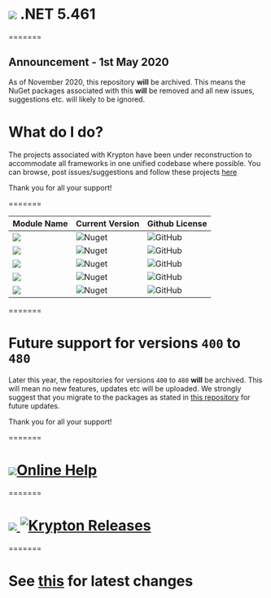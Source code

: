 # <img src="https://github.com/Wagnerp/Krypton-NET-5.461/blob/master/Assets/PNG/Square%20Design/Main%20Icon/64%20x%2064/Square%20Design%2064%20x%2064%20New%20Green.png"> .NET 5.461

=======

## Announcement - 1st May 2020

As of November 2020, this repository **will** be archived. This means the NuGet packages associated with this **will** be removed and all new issues, suggestions etc. will likely to be ignored.

# What do I do?

The projects associated with Krypton have been under reconstruction to accommodate all frameworks in one unified codebase where possible. You can browse, post issues/suggestions and follow these projects [here](https://github.com/Krypton-Suite)

Thank you for all your support!

=======

| Module Name | Current Version | Github License | 
|---|---|---|
| <img src="https://img.shields.io/badge/Module-Core-orange.svg" /> | ![Nuget](https://img.shields.io/nuget/v/KryptonToolkitSuite5461CoreModule) | ![GitHub](https://img.shields.io/github/license/Wagnerp/Krypton-NET-5.461.svg) 
| <img src="https://img.shields.io/badge/Module-Docking-orange.svg" /> | ![Nuget](https://img.shields.io/nuget/v/KryptonToolkitSuite5461DockingModule) | ![GitHub](https://img.shields.io/github/license/Wagnerp/Krypton-NET-5.461.svg) |
| <img src="https://img.shields.io/badge/Module-Navigator-orange.svg" /> | ![Nuget](https://img.shields.io/nuget/v/KryptonToolkitSuite5461NavigatorModule) | ![GitHub](https://img.shields.io/github/license/Wagnerp/Krypton-NET-5.461.svg) |
| <img src="https://img.shields.io/badge/Module-Ribbon-orange.svg" /> | ![Nuget](https://img.shields.io/nuget/v/KryptonToolkitSuite5461RibbonModule) | ![GitHub](https://img.shields.io/github/license/Wagnerp/Krypton-NET-5.461.svg) |
| <img src="https://img.shields.io/badge/Module-Workspace-orange.svg" /> | ![Nuget](https://img.shields.io/nuget/v/KryptonToolkitSuite5461WorkspaceModule) | ![GitHub](https://img.shields.io/github/license/Wagnerp/Krypton-NET-5.461.svg) |

=======

# Future support for versions `400` to `480`

Later this year, the repositories for versions `400` to `480` **will** be archived. This will mean no new features, updates etc will be uploaded. We strongly suggest that you migrate to the packages as stated in [this repository](https://github.com/Wagnerp/Krypton-Toolkit-Suite-NET-Core) for future updates.

Thank you for all your support!

=======

# <img src="https://github.com/Wagnerp/Krypton-NET-5.470/blob/master/Assets/PNG/Help/Help_1_48_x_48.png" /><a href="https://wagnerp.github.io/Krypton-NET-5.470/Help/Output/index.html">Online Help</a>

=======

# <img src="https://github.com/Wagnerp/Krypton-NET-Version-Dashboard/blob/master/Assets/Icons/PNG/KR%2064%20%20x%2064%20Purple.png" /><a href="https://github.com/Wagnerp/Krypton-NET-Version-Dashboard"> <img src="https://img.shields.io/badge/GitHub-Krypton%20Releases-blueviolet.svg" alt="Krypton Releases" /></a>

=======

# See [this](https://wagnerp.github.io/Krypton-NET-5.470/) for latest changes

<!--## 2019-05-20 Build 1103 - Bugfixes
* Fixed issue [#179](https://github.com/Wagnerp/Krypton-NET-5.470/issues/179), KryptonTreeView with CheckBox and Image does not leave a "Gap"
* Fixed issue [#176](https://github.com/Wagnerp/Krypton-NET-5.470/issues/176), Can not hide checkboxes for nodes in KryptonTreeView
* Fixed issue [#148](https://github.com/Wagnerp/Krypton-NET-5.470/issues/148), Remove license demos & installer
* Fixed issue [#140](https://github.com/Wagnerp/Krypton-NET-5.470/issues/130), Removed errant 2018 projects
* Build 1103 (build date Monday 20th May, 2019) is now available on NuGet

=======

## 2019-05-11 Build 973 - Updates
* Fixed issue [#147](https://github.com/Wagnerp/Krypton-NET-5.470/issues/147), hint does not have a designer reset option
* Fixed issue [#146](https://github.com/Wagnerp/Krypton-NET-5.470/issues/146), PInvoke types should be structures and not classes
* Fixed issue [#155](https://github.com/Wagnerp/Krypton-NET-5.470/issues/155), new Shadow feature does not handle "Window bar flashing" as expected 
* Fixed issue [#156](https://github.com/Wagnerp/Krypton-NET-5.470/issues/156), new Shadow feature crashes for some variables entered
* Fixed issue [#161](https://github.com/Wagnerp/Krypton-NET-5.470/issues/161), "Admin" does not show up in forms or MessageBox's
* Fixed issues [#68](https://github.com/Wagnerp/Krypton-NET-5.470/issues/68), The look of krypton themes does not appear in windows 10 when I use the ribbon control & [#162](https://github.com/Wagnerp/Krypton-NET-5.470/issues/162), Adding a ribbon control to a blank form causes the form title bar to always be blue (system accent) when selected
* New feature - now you can specify drop shadows on `KryptonForm` [#121](https://github.com/Wagnerp/Krypton-NET-5.470/issues/121). By design (or by accident :)), changing the shadow or form size values will display a offset of the shadow outcome.
* Patch for [#142](https://github.com/Wagnerp/Krypton-NET-5.470/issues/142) ribbon tab text not working, courtesy of Tape-Worm
* Fixed issue [#127](https://github.com/Wagnerp/Krypton-NET-5.470/issues/127), flashing tooltips
* Fixed issue [#130](https://github.com/Wagnerp/Krypton-NET-5.470/issues/130)
* Completed issue [#137](https://github.com/Wagnerp/Krypton-NET-5.470/issues/137)
* Fixed issue [#132](https://github.com/Wagnerp/Krypton-NET-5.470/issues/132), missing `OnDropDownClosed()` event for `KryptonComboBox`
* Fixed issue [#129](https://github.com/Wagnerp/Krypton-NET-5.470/issues/129), hints appeared grey even though they were enabled
* Fixed issue [#124](https://github.com/Wagnerp/Krypton-NET-5.470/issues/124), tooltips would occasionally throw an exception
* Removed files relating to 2018 [#130](https://github.com/Wagnerp/Krypton-NET-5.470/issues/130)
* Minor alterations to `ThemeManager.cs`
* New installer [#133](https://github.com/Wagnerp/Krypton-NET-5.470/issues/133)
* Fixed issue [#104](https://github.com/Wagnerp/Krypton-NET-5.470/issues/104), designer usage exceptions
* Fixed issue [#116](https://github.com/Wagnerp/Krypton-NET-5.470/issues/116)
* `KryptonManager` now displays themes and names correctly
* General fixes to `ThemeManager.cs` & `RibbonThemeManager.cs`
* Implement `DrawItem()` event in KryptonComboBox
* Merge Muratoner: Make input box have a PasswordChar
* Merge Alexandr250: Adding a textual cue (Watermark) to KryptonTextBox
* Merge Thavarajan: Datagridview combobox updated for datasource integration
* More [#17](https://github.com/Wagnerp/Krypton-NET-5.470/issues/17) 
* Make the PopupPosition values follow serialisation reflection IDE Designer needs
* Update example program for AllowDecimals
* Introduced an IconSpec definition for all KryptonDataGridViewColumn types so that icons can be drawn in KryptonDataGridView column header cells
* Adding a Multiline String Editor much like in VS' property grid to the KryptonTextBox control.
* Add Multiline String Editor in KryptonDataGridViewTextBox cells for multiline text editing
* Make MultilineStringEditor resizable.
* Adding KryptonDataGridViewCustomColumn type for DataGridViews
* Adding new KryptonDataGridViewBinaryColumn type for displaying and viewing binary data in GridViews.
* Make Hex-Mode default mode and add a button for exporting the data to a file.
* Slide panels instantly like Visual Studio
* Ignore DBNull.Value as well in GetFormattedValue
* Make the checkbox look a little nicer
* contextMenuStrip gradient color
* Adding a PaletteBackStyle.PanelCustom2 and PaletteBackStyle.PanelCustom3 for more theming flexibility
	* Continue to add custom numbers for the others custom# styles as well !
* Adding HoveredSelectionChanged event to KryptonComboBox
* Make KryptonDataGridViewComboBox accept objects rather than strings only
* Prop up KryptonComboBox with optional tooltips for items
* Extend support for DataGridView icons to Text & data cells
* Fixes to `KryptonDockingManager`, issue [#98](https://github.com/Wagnerp/Krypton-NET-5.470/issues/98)
* Add `*.xml` files to NuGet package, as per [#97](https://github.com/Wagnerp/Krypton-NET-5.470/issues/97)
* Fix for [#39](https://github.com/Wagnerp/Krypton-NET-5.470/issues/39)
* Fix for [#74](https://github.com/Wagnerp/Krypton-NET-5.470/issues/74)
* Fix for [#93](https://github.com/Wagnerp/Krypton-NET-5.470/issues/93)
* Fix for [#97](https://github.com/Wagnerp/Krypton-NET-5.470/issues/97)
* Now you are required to accept the license agreement when downloading new NuGet package versions
* You can now use `Krypton Tooltips` on listboxes and treeviews [#90](https://github.com/Wagnerp/Krypton-NET-5.470/issues/90)
* `ThemeManager.cs` is now available for ribbon controls
* You can now use `Krypton Tooltips` on every Krypton control [#85](https://github.com/Wagnerp/Krypton-NET-5.470/issues/85)
* `ThemeManager.cs` now makes it easier for developers to access the true theme names, without relying on nonsensical enumerations.
* Fix for [#56](https://github.com/Wagnerp/Krypton-NET-5.470/issues/56) courtesy of [richterAI](https://github.com/richterAl)
* Bugfix for [#75](https://github.com/Wagnerp/Krypton-NET-5.470/issues/75) courtesy of [nickfinch71](https://github.com/nickfinch71)
* For more information about this issue on NT 6.0 systems, please read thread [#75](https://github.com/Wagnerp/Krypton-NET-5.470/issues/75)
* Build 973 (build date Saturday 11th May, 2019) is now available on NuGet

=======

## 2019-01-06 New Palettes - `Office 365`
* Build 715 (build date Sunday 6th January, 2019) is now available through NuGet
* Ribbon fixes
* New built-in palette `Office 365` in black, blue, silver and white colours (note to `Office 2013` palette users, please temporarily change your theme before upgrading, as this code has been discontinued)
* Office 2007 & 2010 white themes are in the works along with Access Red, Powerpoint Red, Excel/Publisher Green, Outlook Orange/Blue

=======

## 2019-01-03 Year Change
* Changed `2018` to `2019` in code

=======

## 2018-12-03 Build 701
* Build 701 (build date Monday 3rd December, 2018) is now available through NuGet
* Minor changes

=======

## 2018-09-28 Version **`4`** now becomes version **`5`**
* Major version number changed from `4` to `5` after experimenting successfully with NuGet packages
- Known bug if installing via NuGet, ToolBox images will not be displayed properly

========

## 2018-09-25 Build 643
* Build 643 (build date Tuesday 25th September, 2018) is now available through the **releases** tab, or as a NuGet package (note, this may not work)

=======

## 2018-09-23 Add `design time` and `nullable bool` for feature #67
* Allow the developer to override the `Ctrl+c to copy` text in the Caption

=======

## 2018-09-17 Release of Build 641
* Build 641 (build date Monday 17th September, 2018) is now available through the **releases** tab

=======

## 2018-09-16 `KryptonPalette` changes (build 641)
* The `Import()` and `Export()` methods will now use the native `KryptonMessageBox` instead of a system one
* Removed the phantom `KryptonPalette` component
* Now you can access the full `FilePath` of the loaded palette XML file

=======

## 2018-08-08 Build 633
* Build 633 (build date Wednesday 8th August, 2018) is now available through the **releases** tab
* New icon (not propagated through all the example applications yet)
* General bug fixes

=======

## 2018-07-17 Build 632
* Build 632 (released Tuesday 17th July, 2018) is now available through the **releases** tab

=======

## 2018-07-15 Fix KryptonForm does not respect Minimum Size set in designer #57
* And sort out some spelling mistakes in the `VisualForm.cs`

=======

## 2018-07-03 `SeparatorController.cs` & `DragObject` bug fix, #79
* Fix for bug Issue, #79, courtesy of [James Simms](https://github.com/jwsimms)

=======

## 2018-06-15 Palette Example Application
* Now you can export your custom palette creation in the `Krypton Palette Example` application.

=======

## 2018-06-11 Build 620 + Bugfixes
* Build 620 (build date Monday 11th June 2018) is now obtainable through the `releases` tab.
* Fixed references that blocked demo applications from launching.

=======

## 2018-06-10 System Themes
* Start work on getting the system themes to display the extras. Issue #37 & #38
  * Not perfect but at least the "Chrome" displays the intended buttons and text(s).
* Removal of "not needed" casts.

=======

## 2018-05-25 Updater Fix
* Fix `Close` button

=======

## 2018-05-21 Build 593
* Build 593 (build date Monday 21st May 2018) is now obtainable through the `releases` tab.

=======

## 2018-05-20 Fix the designer for _All_
* Remove the Designer dll (Project / code moved in Git)
* Place designers into actual dlls (Small size increase)
* Fix fallout from Designer dll removal from other projects
  * Fix build path output, and Demo Apps Ref path import and Output

=======

## 2018-05-15 Namespace changes
* Updated namespaces to reflect assembly names, these are found in the `Experimental` folder
* New HTML5 & CSS3 based changelog (not live yet)

=======

## 2018-04-29 Build 572
* Build 572 (build date Sunday 29th April 2018) is now obtainable through the `releases` tab.

=======

## 2018-04-28 Fix build path output, and Demo Apps Ref path import and Output
* Remove hard-coded directory offsets for Component outputs
* Use offset location for components in Demo Apps 
* Remove Release GAC'ing
* Fix explorer for the copied target names

=======

## 2018-04-22 Version 569, build path output changes, repo rename & re-structuring changes
* Build 569 (build date Sunday 22nd April 2018) is now available. It is recommended that you uninstall/remove previous versions first before using this version.
* DLL assembly names have been renamed to `Krypton Design`, `Krypton Docking`, `Krypton Navigator`, `Krypton Ribbon`, `Krypton Toolkit` and `Krypton Workspace`,  these changes do also apply to other binaries in this repo. However these changes does **NOT** affect the namespace names of `ComponentFactory.Krypton.xx`.
* Build output paths have been changed for easier installer authoring and synchronisation.
* Renamed repo title to `Krypton-NET-4.6.10` to better reflect versioning.
* Removed different architectures folder for easier navigation.

=======

## 2018-04-16 New distribution method, version 568
* All binaries, applications, tools etc. in this project will now be installed by one installer, powered by Advanced Installer. This is to allow easier distribution, and easier end-user updating.
* New folder `Updates` to contain files needed for the new update distribution.

=======

## 2018-04-11 Adjust Ctrl+C display in MessageBox's
* Don't forget to add the TextExtra into the title width calculation
* Only Display "Ctrl+C..." for Error and Exclamation icon's
* Created #39

=======

## 2018-04-10 Version 565
* Build **565** (build date Tuesday 10th April, 2018) is now available from the **releases** tab.

=======

## 2018-04-09 Use All `C#` features
* Change the projects to at least recognise C#7.2 features and enhancements - _to be applied in the future_
* Some tinkering with spelling corrections - _to be applied in the future_

=======

## 2018-03-27 **`KryptonRibbon.cs`** version 562
* Build 562 (build date 27th March, 2017) fixes the issue as noted in #35

=======

## 2018-03-26 Version 561
* Build 561 (build date Monday 26th March, 2018) is now available from the **releases** tab.

=======

## 2018-03-25 More work on the help pages
* Make the Help relevant to the Actual Code #17
* Change `bmp`'s to `png`'s
* Fix location of source for Help
* Change output to be clearer
* Remove previous output *leftovers*
* Add instructions on how to generate

=======

## 2018-03-24pm Fix Issue #29
* MessageBox taking a Null window owner (via default API's / null start / No KryptonManager loaded)
* Sort out the Toolkit examples to use the new dll locations
* Remove `BootstrapperPackage` .Net 3.5 nonsense from projects
* Remove hard coded build `Output Paths`

=======

## 2018-03-24am Palette upgrade tool
* The palette upgrade tool is now back! Enhancements over previous commercial version 4.4.0 include:
- Ability to export upgraded palette XML files
- Check to see if the output palette file is not saved before closing
* Exploration into a console version is in the works

=======

## 2018-03-19 Renderer class changes (Version 556, build date 19th March, 2018)
* Changed some classes from `internal` to `public` for easier accessibility for the **Extended Toolkit**

=======

## 2018-02-22 Toolkit build changes
* All AMD64/x64 solutions should now build into correct directories
* TODO: Rework Krypton Explorer (x64 and Any CPU) code to launch correct binaries

=======

## 2018-02-21 New release
* New build 555 (build date 21st February, 2018) this is the very first time DLLs built for 64-bit architectures have been released. No new Nuget package will be available, due to install issues and this build is very much experimental. Head to the releases tab to download it. If you don't know how to build your application for 64-bit, please look at the `issues` tab for more information.

=======

## 2018-02-20 Toolkit changes
* Renamed everything labelled `2015` to `2018`
* Each solution now has its own binary folder
* Groundwork for supporting AMD64/x64, x86 and 'Any CPU' architectures

=======
## 2018-02-16 New Nuget package release
* Build 553 (build date 15th February, 2018) has been released.
* Palette designer has been included with this release and future releases.

=======

## 2018-02-11 Rename and add help
* Rename the ToolKit Examples to 2018
* Add the start of structured help and links

=======

## 2018-02-10 Fix Issue #28 and add help
* Fix issue #28 - Undo changes that checked for null, and then would use a null, rather than return a null.. 
* Add initial API Help from `DocFX`

=======

## 2018-01-27pm New Nuget package release
* New Nuget package, version `4.6.10.544` (build date January 27th, 2018) has been released

=======

## 2018-01-27am Help file migration/update
* Decompiled `chm` file ready for migration/updates
* New 7z file/directory in `Help` labelled `Help File Data` containing the contents of the `chm` file
* Remove duplicate information in `README.md`

=======

## 2018-01-26 `TrackMouse####`
* Add the `designer events` to describe the controls that have `TrackMouse Enter` and `Leave`
* Rename the projects to reflect year, to prevent confusion with old .net 4.5 projects
* Update test app to demonstrate `TrackMouse#### Events`

=======

## 2018-01-24pm KryptonTextBox.cs descriptions
* Added descriptions to `OnTrackMouseEnter` and `OnTrackMouseLeave` events to make more sense

=======

## 2018-01-24am Designer bug fix
* Fixed bug with ComponentFactory.Krypton.Design.dll to version `4.6.10.0.0` due to hard coded values in toolkit code. Thanks to Smurf-IV for pointing this out to me.
* New Nuget package, version `4.6.10.524`, relating to the version of ComponentFactory.Krypton.Designer.dll (build date January 24th, 2018) will be uploaded to incorporate this fix.

=======

## 2018-01-23 Repository changes
* Releases tab is now enabled!
* New branch called LTSR for long term stable releases.

=======

## 2018-01-20 Nuget package update
* Fixed Nuget package specification to show the true file assembly number, i.e `4.6.10.522.0` (build date January 16th, 2018) [Issue, #13](https://github.com/Wagnerp/Krypton-NET-4.6.1/issues/13)
* All new releases of packages will no longer have a dedicated changelog. Instead, it will point users back to [this repository](https://github.com/Wagnerp/Krypton-NET-4.6.1) for more information.
* All new releases of packages will no longer ship with the '.chm' help file. This is to reduce file size from 70+ MB to 5 - 6 MB. If the help file is needed, then please refer to [this link](https://github.com/Wagnerp/Krypton-NET-4.6.1/raw/master/Help/KryptonHelp.chm) to download it.
* New versions of Nuget packages can be obtained via [this link](https://www.nuget.org/packages/KryptonToolkitSuite47/) or via your package manager with the following command 'Install-Package KryptonToolkitSuite47 -Version 4.6.10.xxx' (replace the x's with version number) or by searching KryptonToolkitSuite47 in your package manager.

=======

## 2018-01-15 Minor changes
* Renamed `GetCreateParams()` method to `DrawDropShadow()` in 'KryptonForm.cs' to avoid confusion
* Added/update documentation/comments for drop shadow methods in `KryptonForm.cs` to make functions clearer

=======

## 2018-01-14 Toolkit Solution changes
* Convert to `'?:` expression
  * `null-coalescing` if applicable
  * Then to `Expression body` if simplified enough
* Fix some spelling mistakes along the way
* Add Ctrl+c text to `KryptonCommand`

=======

## 2018-01-13 Minor changes in `SeparatorController.cs`
* Fixed bug [Screen artifact, #79](https://github.com/ComponentFactory/Krypton/issues/79) courtesy of Cocotteseb

=======

## 2018-01-12 Master branch changes
* Removed binaries due to merge issues
* Attempt at including drop shadow around the form
* Begin work on fixing bug [Screen artifact, #79](https://github.com/ComponentFactory/Krypton/issues/79)
* Groundwork for Visual Studio project & item templates

=======

## 2018-01-11a Fix the KryptonMessageBox clipping
* Fix `AssemblyCopyright` information date ranges
* Create a Test project demonstrating MessageBox usage
  * Fix Mangled Caption that may contain carriage returns
  * Fix Box clipping on long and short text combinations
  * Add Extra text showing that Ctrl+C works in a `KryptonMessageBox`

=======
  
## 2018-01-11 Fix the Code Header and __nameof__ in Exceptions
* Code Headers changed:
  * Add correct license term and date range for ComponentFactory
  * Moved Wagnerp and Smurf-IV to later
* Use `nameof` for exception parameter references
* Add /// comments (on some public API's) stating that an exception can be returned if it explicitly __throws new__

=======
 
## 2018-10-10 Assembly values modifications
* Updated values as suggested in issue #7
* Refreshed Nuget package data to reflect changes

=======

## 2018-01-09 Incremental versioning
* To reflect the .Net version move to Major.Minor of `4.6.10`
* Build will increment, with the final useless installable number left at zero
* Use "[Automatic Versions](https://marketplace.visualstudio.com/items?itemName=PrecisionInfinity.AutomaticVersions)" to perform the update build number action

=======

## 2018-01-08 Repository changes
* Nuget package upload
* Chocolatey package is in the works

=======

## 2018-01-07 pm Toolkit Solution changes
* Reupload of fresh binaries after a good fight!
* Changed year of all classes, controls etc from `2017` to `2018`
* Mass rebuild of solution
* Eradicated all references of `4.5.0.0` to `5.461.0.0`

=======

## 2018-01-07 Toolkit Solution
* Message content size adjustment in `KryptonTaskDialog`; ComponentFactory commit [5463f83](https://github.com/ComponentFactory/Krypton/commit/5463f835bcdbfffbafc9002923e0bea831bed211)
* Remove "Assignment is not used"
* Initialise orientation in mementos correctly
* CherryPick Merges from [Cocotteseb ](https://github.com/Cocotteseb/Krypton)
  * Docking : Get the KryptonWorkspaceCell from a page; commit [ea42f5f](https://github.com/Cocotteseb/Krypton/commit/fe2e778d49216215b8fb51c03c9ac3170f5a67c3)
  * Improvements to Krypton Workspace; commit [fe2e778](https://github.com/Cocotteseb/Krypton/commit/fe2e778d49216215b8fb51c03c9ac3170f5a67c3)
  * Draw text without a glowing background, for use on a composition element; commit [0286bd1](https://github.com/Cocotteseb/Krypton/commit/d3876704ad0ec24f5379a7febc1e3c3a1844e8af)
  * Modifications required for Krypton OutlookGrid; commit [d387670](https://github.com/Cocotteseb/Krypton/commit/7adde64817cfaa3967da1773774949a37d4b4a84)
  * Fixed an exception crash in KryptonTreeView; commit [7adde64](https://github.com/Cocotteseb/Krypton/commit/8d529d7a624c71c3ce22a7205f9116f0d443bb64)
  * Improvements Office2010 Black and first try Render Office 2013; commit [8d529d7](https://github.com/Cocotteseb/Krypton/commit/f85b69403a2e4359c546fb7d959dfd2c737491f1)
  * Windows 10 1511 enhancements + maximized windows bug fix trying; commit [71e5f32](https://github.com/Cocotteseb/Krypton/commit/621ab7c5ca1d7cd47f2c527ae1c18731b622b846)
  * Added KryptonMenuImageSelect click event; commit [621ab7c](https://github.com/Cocotteseb/Krypton/commit/ef4a415b84ac4ce9b145db9d723701a0099ce0f1)
  * Trying to fixed rare crashed in KryptonRibbon Composition; commit [ef4a415](https://github.com/Cocotteseb/Krypton/commit/c55aeadc2224ed68a7446bf3986eb02bf0415751)
  * Add DPI Awareness for Tab images (Mixture of commits)
* Update a few test to use Office 2013 palettes
* Remove Binaries from Git

=======

## 2018-01-06 Toolkit solution and Examples II changes:
* Remove "redundant delegate constructors" for callbacks
* Fix `OnClick` routing for 
  - ListBox
  - CheckedListBox
  - TextBox
  - TreeView
* Update the test project to see if click on TextBox's work as expected 
* Set some private fields to `readonly`
* Fix AddToWorkspace in KryptonDockingManager

=======

## 2017-11-12 Toolkit Examples II solution changes:
* Work out why clipping is the default for "DrawText" 
  - Applies to buttons, Labels, Form Titles
  - Create test project - has theme selection, for type testing
* Remove `Severity Code Description Project File Line Suppression State` Warning CS0618 `SecurityAction.RequestMinimum` is obsolete: `Assembly level declarative security is obsolete and is no longer enforced by the CLR by default. See http://go.microsoft.com/fwlink/?LinkID=155570 for more information.` Basic Events 2015 [Source Path]\Krypton-NET-4.6.1\Source\Krypton Navigator Examples\Basic Events\Properties\AssemblyInfo.cs 35 Active
 
=======
## 2017-10-17 Commits are:
* An update to Component factory's KryptonToolkit to support the .NET 4.6.1 framework.
* Add generic c# .gitignore
* Change the solution to reflect Visual Studio 2017 usage
* Change Test apps to use .Net 4.6.1 Target framework
* Add designer Dll to test apps to allow visual design and testing without GAC'ing

=======

## 2017-11-12 Toolkit solution changes:
* Change Get Set functions to be `inlined`
* Merge Sequential Checks
* Clarify precedence with brackets

=======

 ## 2017-11-05 Commits:
* Pre-compiled binaries for use in projects

=======

## 2017-11-04 Toolkit solution only:
* Add braces to if statements
* Use explicit types instead of `vars`
* Object initialization can be simplified
* Delegate invocation can be simplified.
* Use pattern matching 
  - Adjust some logic to test `bool` before cast
  - Use of switch if necessary
* Variable declaration can be `inlined`
* Null check can be simplified
  - null-propagating code
* Local Variable can be `const` (And rename to upper case to follow the rest of the codebase.)
* ﻿Join declaration and assignment

=======

## 2017-10-17 Commits are:
* An update to Component factory's KryptonToolkit to support the .NET 4.6.1 framework.
* Add generic c# .gitignore
* Change the solution to reflect Visual Studio 2017 usage
* Change Test apps to use .Net 4.6.1.0 Target framework
* Add designer Dll to test apps to allow visual design and testing without GAC'ing

=======
## 2017-11-05 Commits:
* Pre-compiled binaries for use in projects

=======

## 2017-11-12 pm Toolkit solution changes:
* Work out why clipping is the default for `DrawText` 
  - Applies to buttons, Labels, Form Titles
  - Create test project - has theme selection, for type testing
* Remove Severity Code Description Project File Line Suppression State Warning CS0618 'SecurityAction.RequestMinimum' is obsolete: 'Assembly level declarative security is obsolete and is no longer enforced by the CLR by default. See http://go.microsoft.com/fwlink/?LinkID=155570 for more information.' Basic Events 2015 [Source Path]\Krypton-NET-4.6.1\Source\Krypton Navigator Examples\Basic Events\Properties\AssemblyInfo.cs 35 Active

=======
 
## 2017-11-12 am Toolkit solution changes:
* Change Get Set functions to be `inlined`
* Merge Sequential Checks
* Clarify precedence with brackets
-->